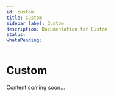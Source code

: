 ```yaml
---
id: custom
title: Custom
sidebar_label: Custom
description: Documentation for Custom
status: 
whatsPending: 
---
```


# Custom

Content coming soon...

